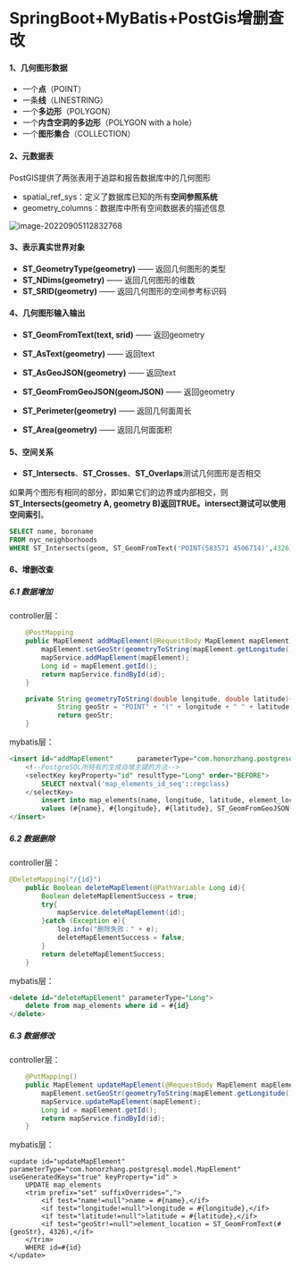 # SpringBoot+MyBatis+PostGis增删查改

#### 1、几何图形数据

- 一个**点**（POINT）
- 一条**线**（LINESTRING）
- 一个**多边形**（POLYGON）
- 一个**内含空洞的多边形**（POLYGON with a hole）
- 一个**图形集合**（COLLECTION）

#### 2、元数据表

PostGIS提供了两张表用于追踪和报告数据库中的几何图形

- spatial_ref_sys：定义了数据库已知的所有**空间参照系统**
- geometry_columns：数据库中所有空间数据表的描述信息

![image-20220905112832768](C:\Users\wb\AppData\Roaming\Typora\typora-user-images\image-20220905112832768.png)

#### 3、表示真实世界对象

- **ST_GeometryType(geometry)**  ——  返回几何图形的类型
- **ST_NDims(geometry)**  ——  返回几何图形的维数
- **ST_SRID(geometry)**  ——  返回几何图形的空间参考标识码

#### 4、几何图形输入输出

- **ST_GeomFromText(text, srid)**  ——  返回geometry
- **ST_AsText(geometry)**  ——  返回text

- **ST_AsGeoJSON(geometry)**  ——  返回text
- **ST_GeomFromGeoJSON(geomJSON)**  ——  返回geometry
- **ST_Perimeter(geometry)** —— 返回几何面周长
- **ST_Area(geometry)** —— 返回几何面面积

#### 5、空间关系

- **ST_Intersects**、**ST_Crosses**、**ST_Overlaps**测试几何图形是否相交

​	如果两个图形有相同的部分，即如果它们的边界或内部相交，则**ST_Intersects(geometry A, geometry B)**返回TRUE。**intersect**测试可以使用**空间索引**。

```sql
SELECT name, boroname
FROM nyc_neighborhoods
WHERE ST_Intersects(geom, ST_GeomFromText('POINT(583571 4506714)',4326));
```

#### 6、增删改查

##### 6.1 数据增加

controller层：

```java
	@PostMapping
    public MapElement addMapElement(@RequestBody MapElement mapElement){
        mapElement.setGeoStr(geometryToString(mapElement.getLongitude(), mapElement.getLatitude()));
        mapService.addMapElement(mapElement);
        Long id = mapElement.getId();
        return mapService.findById(id);
    }

    private String geometryToString(double longitude, double latitude){
            String geoStr = "POINT" + "(" + longitude + " " + latitude + ")";
            return geoStr;
    }
```

mybatis层：

```sql
<insert id="addMapElement" 		parameterType="com.honorzhang.postgresql.model.MapElement" useGeneratedKeys="true" keyProperty="id">
	<!--PostgreSQL所特有的生成自增主键的方法-->
	<selectKey keyProperty="id" resultType="Long" order="BEFORE">
		SELECT nextval('map_elements_id_seq'::regclass)
	</selectKey>
        insert into map_elements(name, longitude, latitude, element_location)
        values (#{name}, #{longitude}, #{latitude}, ST_GeomFromGeoJSON(#{geoStr}))
</insert>
```

##### 6.2 数据删除

controller层：

```java
@DeleteMapping("/{id}")
    public Boolean deleteMapElement(@PathVariable Long id){
        Boolean deleteMapElementSuccess = true;
        try{
            mapService.deleteMapElement(id);
        }catch (Exception e){
            log.info("删除失败：" + e);
            deleteMapElementSuccess = false;
        }
        return deleteMapElementSuccess;
    }
```

mybatis层：

```sql
<delete id="deleteMapElement" parameterType="Long">
	delete from map_elements where id = #{id}
</delete>
```

##### 6.3 数据修改

controller层：

```java
	@PutMapping()
    public MapElement updateMapElement(@RequestBody MapElement mapElement){
        mapElement.setGeoStr(geometryToString(mapElement.getLongitude(), mapElement.getLatitude()));
        mapService.updateMapElement(mapElement);
        Long id = mapElement.getId();
        return mapService.findById(id);
    }
```

mybatis层：

```
<update id="updateMapElement"  parameterType="com.honorzhang.postgresql.model.MapElement" useGeneratedKeys="true" keyProperty="id" >
	UPDATE map_elements
	<trim prefix="set" suffixOverrides=",">
        <if test="name!=null">name = #{name},</if>
        <if test="longitude!=null">longitude = #{longitude},</if>
        <if test="latitude!=null">latitude = #{latitude},</if>
        <if test="geoStr!=null">element_location = ST_GeomFromText(#{geoStr}, 4326),</if>
	</trim>
	WHERE id=#{id}
</update>
```

